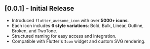 ## [0.0.1] - Initial Release

- Introduced `flutter_awesome_icon` with over **5000+ icons**.
- Each icon includes **6 style variations**: Bold, Bulk, Linear, Outline, Broken, and TwoTone.
- Structured naming for easy access and integration.
- Compatible with Flutter's `Icon` widget and custom SVG rendering.
